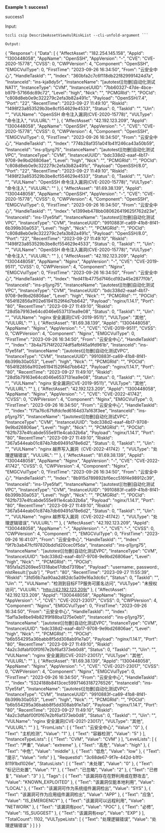 **Example 1: success1**

success1

Input: 

```
tccli csip DescribeAssetViewVulRiskList --cli-unfold-argument ```

Output: 
```
{
    "Response": {
        "Data": [
            {
                "AffectAsset": "182.254.145.158",
                "AppId": "1300448058",
                "AppName": "OpenSSH",
                "AppVersion": "-",
                "CVE": "CVE-2020-15778",
                "CVSS": 0,
                "CWPVersion": 4,
                "Component": "OpenSSH",
                "EMGCVulType": 0,
                "FirstTime": "2023-09-26 16:34:50",
                "From": "云安全中心",
                "HandleTaskId": "",
                "Index": "360bfa2c7c6f118db22f829991424d7a",
                "InstanceId": "ins-kja8dy5r",
                "InstanceName": "[autotest][勿删]自动化测试NAT1",
                "InstanceType": "CVM",
                "InstanceUUID": "7bb60327-47de-4bce-b979-57166dc89c72",
                "Level": "high",
                "Nick": "",
                "PCMGRId": "",
                "POCId": "c808d8eb0e9c322279c2efa3b82a491c",
                "Payload": "OpenSSH/7.4",
                "Port": "22",
                "RecentTime": "2023-09-27 11:49:10",
                "RiskId": "1498f23a853529b3be8cf554629e4533",
                "Status": 0,
                "TaskId": "",
                "Uin": "",
                "VULName": "OpenSSH 命令注入漏洞(CVE-2020-15778)",
                "VULType": "命令注入",
                "VULURL": ""
            },
            {
                "AffectAsset": "42.192.123.209",
                "AppId": "1300448058",
                "AppName": "OpenSSH",
                "AppVersion": "-",
                "CVE": "CVE-2020-15778",
                "CVSS": 0,
                "CWPVersion": 4,
                "Component": "OpenSSH",
                "EMGCVulType": 0,
                "FirstTime": "2023-09-26 16:34:50",
                "From": "云安全中心",
                "HandleTaskId": "",
                "Index": "774b28af351a041b41f246ca43a50b59",
                "InstanceId": "ins-p1jyrg75",
                "InstanceName": "[autotest][勿删]自动化测试VPC",
                "InstanceType": "CVM",
                "InstanceUUID": "bdc338d2-eaaf-4b17-9708-9e9bd26806ae",
                "Level": "high",
                "Nick": "",
                "PCMGRId": "",
                "POCId": "c808d8eb0e9c322279c2efa3b82a491c",
                "Payload": "OpenSSH/8.0",
                "Port": "22",
                "RecentTime": "2023-09-27 11:49:10",
                "RiskId": "1498f23a853529b3be8cf554629e4533",
                "Status": 0,
                "TaskId": "",
                "Uin": "",
                "VULName": "OpenSSH 命令注入漏洞(CVE-2020-15778)",
                "VULType": "命令注入",
                "VULURL": ""
            },
            {
                "AffectAsset": "81.69.38.139",
                "AppId": "1300448058",
                "AppName": "OpenSSH",
                "AppVersion": "-",
                "CVE": "CVE-2020-15778",
                "CVSS": 0,
                "CWPVersion": 4,
                "Component": "OpenSSH",
                "EMGCVulType": 0,
                "FirstTime": "2023-09-26 16:34:50",
                "From": "云安全中心",
                "HandleTaskId": "",
                "Index": "e1399eb478bb080626419625f762d23e",
                "InstanceId": "ins-17ye5faf",
                "InstanceName": "[autotest][勿删]自动化测试VPC",
                "InstanceType": "CVM",
                "InstanceUUID": "9910883f-ca69-41b8-8f41-6b399b30a053",
                "Level": "high",
                "Nick": "",
                "PCMGRId": "",
                "POCId": "c808d8eb0e9c322279c2efa3b82a491c",
                "Payload": "OpenSSH/8.0",
                "Port": "22",
                "RecentTime": "2023-09-27 11:49:10",
                "RiskId": "1498f23a853529b3be8cf554629e4533",
                "Status": 0,
                "TaskId": "",
                "Uin": "",
                "VULName": "OpenSSH 命令注入漏洞(CVE-2020-15778)",
                "VULType": "命令注入",
                "VULURL": ""
            },
            {
                "AffectAsset": "42.192.123.209",
                "AppId": "1300448058",
                "AppName": "Nginx",
                "AppVersion": "-",
                "CVE": "CVE-2019-9511",
                "CVSS": 0,
                "CWPVersion": 4,
                "Component": "Nginx",
                "EMGCVulType": 0,
                "FirstTime": "2023-09-26 16:34:50",
                "From": "云安全中心",
                "HandleTaskId": "",
                "Index": "fed411b4775d7f46cd192a45e2877f0b",
                "InstanceId": "ins-p1jyrg75",
                "InstanceName": "[autotest][勿删]自动化测试VPC",
                "InstanceType": "CVM",
                "InstanceUUID": "bdc338d2-eaaf-4b17-9708-9e9bd26806ae",
                "Level": "high",
                "Nick": "",
                "PCMGRId": "",
                "POCId": "654f82856a1f02e61941529f4d7bb642",
                "Payload": "nginx/1.14.1",
                "Port": "80",
                "RecentTime": "2023-09-27 11:49:10",
                "RiskId": "28d5b79163e64cd046e6537131ea9e08",
                "Status": 0,
                "TaskId": "",
                "Uin": "",
                "VULName": "nginx 安全漏洞(CVE-2019-9511)",
                "VULType": "其他",
                "VULURL": ""
            },
            {
                "AffectAsset": "81.69.38.139",
                "AppId": "1300448058",
                "AppName": "Nginx",
                "AppVersion": "-",
                "CVE": "CVE-2019-9511",
                "CVSS": 0,
                "CWPVersion": 4,
                "Component": "Nginx",
                "EMGCVulType": 0,
                "FirstTime": "2023-09-26 16:34:50",
                "From": "云安全中心",
                "HandleTaskId": "",
                "Index": "3b4a757f4f20274df5afbf45a9fd961b",
                "InstanceId": "ins-17ye5faf",
                "InstanceName": "[autotest][勿删]自动化测试VPC",
                "InstanceType": "CVM",
                "InstanceUUID": "9910883f-ca69-41b8-8f41-6b399b30a053",
                "Level": "high",
                "Nick": "",
                "PCMGRId": "",
                "POCId": "654f82856a1f02e61941529f4d7bb642",
                "Payload": "nginx/1.14.1",
                "Port": "80",
                "RecentTime": "2023-09-27 11:49:10",
                "RiskId": "28d5b79163e64cd046e6537131ea9e08",
                "Status": 0,
                "TaskId": "",
                "Uin": "",
                "VULName": "nginx 安全漏洞(CVE-2019-9511)",
                "VULType": "其他",
                "VULURL": ""
            },
            {
                "AffectAsset": "42.192.123.209",
                "AppId": "1300448058",
                "AppName": "Nginx",
                "AppVersion": "-",
                "CVE": "CVE-2022-41742",
                "CVSS": 0,
                "CWPVersion": 4,
                "Component": "Nginx",
                "EMGCVulType": 0,
                "FirstTime": "2023-09-26 16:34:50",
                "From": "云安全中心",
                "HandleTaskId": "",
                "Index": "f71a76c67fdfdcfed6164d37a163f3ee",
                "InstanceId": "ins-p1jyrg75",
                "InstanceName": "[autotest][勿删]自动化测试VPC",
                "InstanceType": "CVM",
                "InstanceUUID": "bdc338d2-eaaf-4b17-9708-9e9bd26806ae",
                "Level": "high",
                "Nick": "",
                "PCMGRId": "",
                "POCId": "62fb737e4fcabde555e911e4cab32b6a",
                "Payload": "nginx/1.14.1",
                "Port": "80",
                "RecentTime": "2023-09-27 11:49:10",
                "RiskId": "367a544eab01c874b7db69491d78e6d2",
                "Status": 0,
                "TaskId": "",
                "Uin": "",
                "VULName": "nginx 越界写入漏洞（CVE-2022-41742）",
                "VULType": "处理逻辑错误",
                "VULURL": ""
            },
            {
                "AffectAsset": "81.69.38.139",
                "AppId": "1300448058",
                "AppName": "Nginx",
                "AppVersion": "-",
                "CVE": "CVE-2022-41742",
                "CVSS": 0,
                "CWPVersion": 4,
                "Component": "Nginx",
                "EMGCVulType": 0,
                "FirstTime": "2023-09-26 16:34:50",
                "From": "云安全中心",
                "HandleTaskId": "",
                "Index": "8b915d789892bf6ecc516f4e98912c39",
                "InstanceId": "ins-17ye5faf",
                "InstanceName": "[autotest][勿删]自动化测试VPC",
                "InstanceType": "CVM",
                "InstanceUUID": "9910883f-ca69-41b8-8f41-6b399b30a053",
                "Level": "high",
                "Nick": "",
                "PCMGRId": "",
                "POCId": "62fb737e4fcabde555e911e4cab32b6a",
                "Payload": "nginx/1.14.1",
                "Port": "80",
                "RecentTime": "2023-09-27 11:49:10",
                "RiskId": "367a544eab01c874b7db69491d78e6d2",
                "Status": 0,
                "TaskId": "",
                "Uin": "",
                "VULName": "nginx 越界写入漏洞（CVE-2022-41742）",
                "VULType": "处理逻辑错误",
                "VULURL": ""
            },
            {
                "AffectAsset": "42.192.123.209",
                "AppId": "1300448058",
                "AppName": "-",
                "AppVersion": "-",
                "CVE": "-",
                "CVSS": 0,
                "CWPVersion": 4,
                "Component": "",
                "EMGCVulType": 0,
                "FirstTime": "2023-09-26 16:41:07",
                "From": "云安全中心",
                "HandleTaskId": "",
                "Index": "9f7b3ab47fcf97820bdd1d20cec0f5da",
                "InstanceId": "ins-p1jyrg75",
                "InstanceName": "[autotest][勿删]自动化测试VPC",
                "InstanceType": "CVM",
                "InstanceUUID": "bdc338d2-eaaf-4b17-9708-9e9bd26806ae",
                "Level": "high",
                "Nick": "",
                "PCMGRId": "",
                "POCId": "85fa1a25269ee51318abe17dbd7319be",
                "Payload": "username:, password:, nlstResult:['pub'] ",
                "Port": "80",
                "RecentTime": "2023-09-27 11:55:39",
                "RiskId": "3fd56b7aa90aa2d82dc5a09e16a3dc6c",
                "Status": 0,
                "TaskId": "",
                "Uin": "",
                "VULName": "检测到目标FTP服务可匿名访问",
                "VULType": "未授权访问",
                "VULURL": "http://42.192.123.209/"
            },
            {
                "AffectAsset": "42.192.123.209",
                "AppId": "1300448058",
                "AppName": "Nginx",
                "AppVersion": "-",
                "CVE": "CVE-2021-23017",
                "CVSS": 0,
                "CWPVersion": 4,
                "Component": "Nginx",
                "EMGCVulType": 0,
                "FirstTime": "2023-09-26 16:34:50",
                "From": "云安全中心",
                "HandleTaskId": "",
                "Index": "5af1a3e8be94b821f9f88ba1275e0eb1",
                "InstanceId": "ins-p1jyrg75",
                "InstanceName": "[autotest][勿删]自动化测试VPC",
                "InstanceType": "CVM",
                "InstanceUUID": "bdc338d2-eaaf-4b17-9708-9e9bd26806ae",
                "Level": "high",
                "Nick": "",
                "PCMGRId": "",
                "POCId": "b6b554295a36babb8f5dd308ab91e7a0",
                "Payload": "nginx/1.14.1",
                "Port": "80",
                "RecentTime": "2023-09-27 11:49:10",
                "RiskId": "4a2c3dfabf00f0f67e2bf6af373eb0d8",
                "Status": 0,
                "TaskId": "",
                "Uin": "",
                "VULName": "nginx 安全漏洞(CVE-2021-23017)",
                "VULType": "其他",
                "VULURL": ""
            },
            {
                "AffectAsset": "81.69.38.139",
                "AppId": "1300448058",
                "AppName": "Nginx",
                "AppVersion": "-",
                "CVE": "CVE-2021-23017",
                "CVSS": 0,
                "CWPVersion": 4,
                "Component": "Nginx",
                "EMGCVulType": 0,
                "FirstTime": "2023-09-26 16:34:50",
                "From": "云安全中心",
                "HandleTaskId": "",
                "Index": "5324188b8413cec59971463187276526",
                "InstanceId": "ins-17ye5faf",
                "InstanceName": "[autotest][勿删]自动化测试VPC",
                "InstanceType": "CVM",
                "InstanceUUID": "9910883f-ca69-41b8-8f41-6b399b30a053",
                "Level": "high",
                "Nick": "",
                "PCMGRId": "",
                "POCId": "b6b554295a36babb8f5dd308ab91e7a0",
                "Payload": "nginx/1.14.1",
                "Port": "80",
                "RecentTime": "2023-09-27 11:49:10",
                "RiskId": "4a2c3dfabf00f0f67e2bf6af373eb0d8",
                "Status": 0,
                "TaskId": "",
                "Uin": "",
                "VULName": "nginx 安全漏洞(CVE-2021-23017)",
                "VULType": "其他",
                "VULURL": ""
            }
        ],
        "FromLists": [
            {
                "Text": "云安全中心",
                "Value": "0"
            },
            {
                "Text": "主机检测",
                "Value": "1"
            },
            {
                "Text": "容器检测",
                "Value": "5"
            }
        ],
        "InstanceTypeLists": [
            {
                "Text": "CVM",
                "Value": "CVM"
            }
        ],
        "LevelLists": [
            {
                "Text": "严重",
                "Value": "extreme"
            },
            {
                "Text": "高危",
                "Value": "high"
            },
            {
                "Text": "中危",
                "Value": "middle"
            },
            {
                "Text": "低危",
                "Value": "low"
            },
            {
                "Text": "提示",
                "Value": "info"
            }
        ],
        "RequestId": "3c68de67-9f7e-442d-b1f0-81191bd1026e",
        "StatusLists": [
            {
                "Text": "未处理",
                "Value": "0"
            },
            {
                "Text": "标记已处置",
                "Value": "1"
            },
            {
                "Text": "已忽略",
                "Value": "2"
            },
            {
                "Text": "已修复",
                "Value": "3"
            }
        ],
        "Tags": [
            {
                "Text": "该漏洞存在在野利用或在野攻击",
                "Value": "KNOWN_EXPLOITED"
            },
            {
                "Text": "该漏洞仅能本地利用",
                "Value": "LOCAL"
            },
            {
                "Text": "该漏洞可作为系统组件漏洞检出",
                "Value": "SYS"
            },
            {
                "Text": "该漏洞可作为应用组件漏洞检出",
                "Value": "APP"
            },
            {
                "Text": "应急",
                "Value": "IS_EMERGENCY"
            },
            {
                "Text": "该漏洞可以远程利用",
                "Value": "NETWORK"
            },
            {
                "Text": "该漏洞有poc",
                "Value": "POC"
            },
            {
                "Text": "必修",
                "Value": "IS_SUGGEST"
            },
            {
                "Text": "该漏洞有exp",
                "Value": "EXP"
            }
        ],
        "TotalCount": 1102,
        "VULTypeLists": [
            {
                "Text": "处理逻辑错误",
                "Value": "处理逻辑错误"
            }
        ]
    }
}
```

